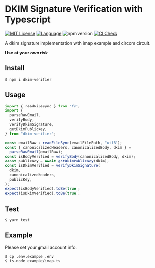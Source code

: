 # DKIM Signature Verification with Typescript

[![MIT License](https://img.shields.io/github/license/inverse-technology/dkim-ts?style=flat-square)](https://github.com/inverse-technology/dkim-ts/blob/master/LICENSE)
[![Language](https://img.shields.io/badge/language-TypeScript-blue.svg?style=flat-square)](https://www.typescriptlang.org) ![npm version](https://badge.fury.io/js/dkim-verifier.svg) [![CI Check](https://github.com/inverse-technology/dkim-ts/actions/workflows/index.yml/badge.svg)](https://github.com/inverse-technology/dkim-ts/actions/workflows/index.yml)

A dkim signature implementation with imap example and circom circuit.

**Use at your own risk**.

## Install

```
$ npm i dkim-verifier
```

## Usage

```ts
import { readFileSync } from "fs";
import {
  parseRawEmail,
  verifyBody,
  verifyDkimSignature,
  getDkimPublicKey,
} from "dkim-verifier";

const emailRaw = readFileSync(emailFilePath, "utf8");
const { canonicalizedHeaders, canonicalizedBody, dkim } =
  parseRawEmail(emailRaw);
const isBodyVerified = verifyBody(canonicalizedBody, dkim);
const publicKey = await getDkimPublicKey(dkim);
const isDkimVerified = verifyDkimSignature(
  dkim,
  canonicalizedHeaders,
  publicKey,
);
expect(isBodyVerified).toBe(true);
expect(isDkimVerified).toBe(true);
```

## Test

```shell
$ yarn test
```

## Example

Please set your gmail account info.

```shell
$ cp .env.example .env
$ ts-node example/imap.ts
```
